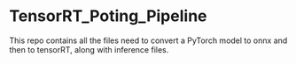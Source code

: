# TensorRT_Poting_Pipeline
This repo contains all the files need to convert a PyTorch model to onnx and then to tensorRT, along with inference files.
